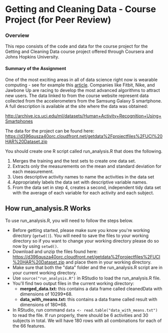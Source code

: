 Getting and Cleaning Data - Course Project (for Peer Review)
============================================================

### Overview

This repo consists of the code and data for the course project for the Getting and Cleaning Data course project offered through Coursera and Johns Hopkins University.

#### Summary of the Assignment

One of the most exciting areas in all of data science right now is wearable computing - see for example this [article](http://www.insideactivitytracking.com/data-science-activity-tracking-and-the-battle-for-the-worlds-top-sports-brand/). Companies like Fitbit, Nike, and Jawbone Up are racing to develop the most advanced algorithms to attract new users. The data linked to from the course website represent data collected from the accelerometers from the Samsung Galaxy S smartphone. A full description is available at the site where the data was obtained:

http://archive.ics.uci.edu/ml/datasets/Human+Activity+Recognition+Using+Smartphones

The data for the project can be found here: https://d396qusza40orc.cloudfront.net/getdata%2Fprojectfiles%2FUCI%20HAR%20Dataset.zip

You should create one R script called run_analysis.R that does the following. 

1. Merges the training and the test sets to create one data set.
2. Extracts only the measurements on the mean and standard deviation for each measurement. 
3. Uses descriptive activity names to name the activities in the data set
4. Appropriately labels the data set with descriptive variable names. 
5. From the data set in step 4, creates a second, independent tidy data set with the average of each variable for each activity and each subject.

## How run_analysis.R Works

To use run_analysis.R, you will need to follow the steps below.

* Before getting started, please make sure you know you're working directory (`getwd()`). You will need to save the files to your working directory so if you want to change your working directory please do so now by using `setwd()`.
* Download and unzip the files found here: https://d396qusza40orc.cloudfront.net/getdata%2Fprojectfiles%2FUCI%20HAR%20Dataset.zip and place them in your working directory.
* Make sure that both the "data" folder and the run_analysis.R script are in your current working directory.
* Use `source("run_analysis.R")` in RStudio to load the run_analysis.R file.
* You'll find two output files in the current working directory:
     * **merged_data.txt:** this contains a data frame called cleanedData with dimensions of 10299*68.
     * **data_with_means.txt:**  this contains a data frame called result with dimensions of 180*68.
* In RStudio, run command `data <- read.table("data_with_means.txt")` to read the file. If run properly, there should be 6 activities and 30 subjects in total. We will have 180 rows with all combinations for each of the 66 features.
